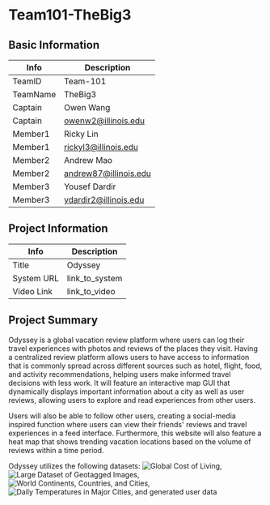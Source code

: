 # Team101-TheBig3

## Basic Information

|   Info      |        Description     |
| ----------- | ---------------------- |
| TeamID      |        Team-101        |
| TeamName    |        TheBig3         |
| Captain     |       Owen Wang        |
| Captain     |   owenw2@illinois.edu  |
| Member1     |       Ricky Lin        |
| Member1     |   rickyl3@illinois.edu |
| Member2     |       Andrew Mao       |
| Member2     |  andrew87@illinois.edu |
| Member3     |      Yousef Dardir     |
| Member3     |  ydardir2@illinois.edu |

## Project Information

|   Info      |        Description     |
| ----------- | ---------------------- |
|  Title      |       Odyssey          |
| System URL  |      link_to_system    |
| Video Link  |      link_to_video     |

## Project Summary

Odyssey is a global vacation review platform where users can log their travel experiences with photos and reviews of the places they visit. Having a centralized review platform allows users to have access to information that is commonly spread across different sources such as hotel, flight, food, and activity recommendations, helping users make informed travel decisions with less work. It will feature an interactive map GUI that dynamically displays important information about a city as well as user reviews, allowing users to explore and read experiences from other users. 

Users will also be able to follow other users, creating a social-media inspired function where users can view their friends' reviews and travel experiences in a feed interface. Furthermore, this website will also feature a heat map that shows trending vacation locations based on the volume of reviews within a time period.

Odyssey utilizes the following datasets: ![Global Cost of Living](https://www.kaggle.com/datasets/mvieira101/global-cost-of-living), ![Large Dataset of Geotagged Images](https://www.kaggle.com/datasets/habedi/large-dataset-of-geotagged-images), ![World Continents, Countries, and Cities](https://www.back4app.com/database/back4app/list-of-all-continents-countries-cities), ![Daily Temperatures in Major Cities](https://www.kaggle.com/datasets/sudalairajkumar/daily-temperature-of-major-cities), and generated user data